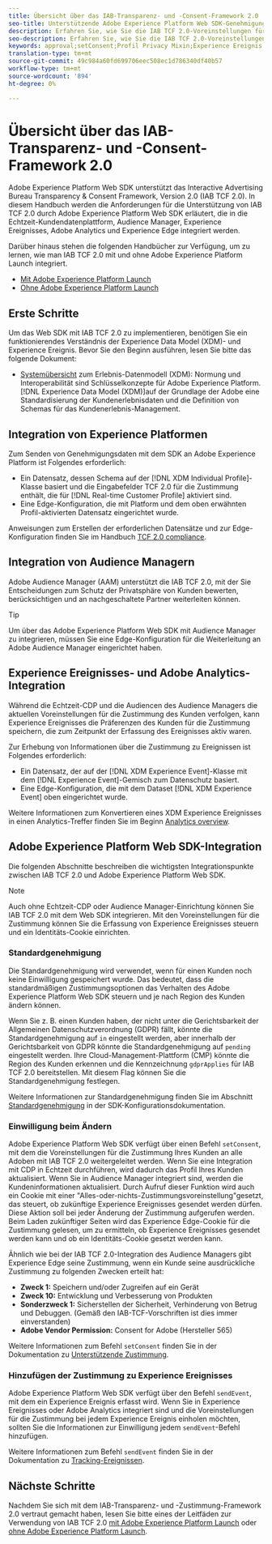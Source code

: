 ```yaml
---
title: Übersicht über das IAB-Transparenz- und -Consent-Framework 2.0
seo-title: Unterstützende Adobe Experience Platform Web SDK-Genehmigungsvoreinstellungen des Interactive Advertising Bureau Transparency & Consent Framework 2.0
description: Erfahren Sie, wie Sie die IAB TCF 2.0-Voreinstellungen für die Zustimmung mit Experience Platform Web SDK unterstützen.
seo-description: Erfahren Sie, wie Sie die IAB TCF 2.0-Voreinstellungen für die Zustimmung mit Experience Platform Web SDK unterstützen.
keywords: approval;setConsent;Profil Privacy Mixin;Experience Ereignis Privacy Mixin;Privacy Mixin;IAB TCF 2.0;Real-time CDP;Real-time Customer Data Profil
translation-type: tm+mt
source-git-commit: 49c984a60fd699706eec508ec1d786340df40b57
workflow-type: tm+mt
source-wordcount: '894'
ht-degree: 0%

---
```



# Übersicht über das IAB-Transparenz- und -Consent-Framework 2.0

Adobe Experience Platform Web SDK unterstützt das Interactive Advertising Bureau Transparency &amp; Consent Framework, Version 2.0 (IAB TCF 2.0). In diesem Handbuch werden die Anforderungen für die Unterstützung von IAB TCF 2.0 durch Adobe Experience Platform Web SDK erläutert, die in die Echtzeit-Kundendatenplattform, Audience Manager, Experience Ereignisses, Adobe Analytics und Experience Edge integriert werden.

Darüber hinaus stehen die folgenden Handbücher zur Verfügung, um zu lernen, wie man IAB TCF 2.0 mit und ohne Adobe Experience Platform Launch integriert.

- [Mit Adobe Experience Platform Launch](./with-launch.md)
- [Ohne Adobe Experience Platform Launch](./without-launch.md)

## Erste Schritte

Um das Web SDK mit IAB TCF 2.0 zu implementieren, benötigen Sie ein funktionierendes Verständnis der Experience Data Model (XDM)- und Experience Ereignis. Bevor Sie den Beginn ausführen, lesen Sie bitte das folgende Dokument:

- [Systemübersicht](../../../xdm/home.md) zum Erlebnis-Datenmodell (XDM): Normung und Interoperabilität sind Schlüsselkonzepte für Adobe Experience Platform. [!DNL Experience Data Model (XDM)]auf der Grundlage der Adobe eine Standardisierung der Kundenerlebnisdaten und die Definition von Schemas für das Kundenerlebnis-Management.

## Integration von Experience Platformen

Zum Senden von Genehmigungsdaten mit dem SDK an Adobe Experience Platform ist Folgendes erforderlich:

- Ein Datensatz, dessen Schema auf der [!DNL XDM Individual Profile]-Klasse basiert und die Eingabefelder TCF 2.0 für die Zustimmung enthält, die für [!DNL Real-time Customer Profile] aktiviert sind.
- Eine Edge-Konfiguration, die mit Platform und dem oben erwähnten Profil-aktivierten Datensatz eingerichtet wurde.

Anweisungen zum Erstellen der erforderlichen Datensätze und zur Edge-Konfiguration finden Sie im Handbuch [TCF 2.0 compliance](../../../landing/governance-privacy-security/consent/iab/overview.md).

## Integration von Audience Managern

Adobe Audience Manager (AAM) unterstützt die IAB TCF 2.0, mit der Sie Entscheidungen zum Schutz der Privatsphäre von Kunden bewerten, berücksichtigen und an nachgeschaltete Partner weiterleiten können. <!--For more information, read the documentation on [Sending Data to Audience Manager](../audience-manager/audience-manager-overview.md).-->

>[!TIP]
>
>Um über das Adobe Experience Platform Web SDK mit Audience Manager zu integrieren, müssen Sie eine Edge-Konfiguration für die Weiterleitung an Adobe Audience Manager eingerichtet haben.

## Experience Ereignisses- und Adobe Analytics-Integration

Während die Echtzeit-CDP und die Audiencen des Audience Managers die aktuellen Voreinstellungen für die Zustimmung des Kunden verfolgen, kann Experience Ereignisses die Präferenzen des Kunden für die Zustimmung speichern, die zum Zeitpunkt der Erfassung des Ereignisses aktiv waren.

Zur Erhebung von Informationen über die Zustimmung zu Ereignissen ist Folgendes erforderlich:

- Ein Datensatz, der auf der [!DNL XDM Experience Event]-Klasse mit dem [!DNL Experience Event]-Gemisch zum Datenschutz basiert.
- Eine Edge-Konfiguration, die mit dem Dataset [!DNL XDM Experience Event] oben eingerichtet wurde.

Weitere Informationen zum Konvertieren eines XDM Experience Ereignisses in einen Analytics-Treffer finden Sie im Beginn [Analytics overview](../../data-collection/adobe-analytics/analytics-overview.md).

## Adobe Experience Platform Web SDK-Integration

Die folgenden Abschnitte beschreiben die wichtigsten Integrationspunkte zwischen IAB TCF 2.0 und Adobe Experience Platform Web SDK.

>[!NOTE]
>
>Auch ohne Echtzeit-CDP oder Audience Manager-Einrichtung können Sie IAB TCF 2.0 mit dem Web SDK integrieren. Mit den Voreinstellungen für die Zustimmung können Sie die Erfassung von Experience Ereignisses steuern und ein Identitäts-Cookie einrichten.

### Standardgenehmigung

Die Standardgenehmigung wird verwendet, wenn für einen Kunden noch keine Einwilligung gespeichert wurde. Das bedeutet, dass die standardmäßigen Zustimmungsoptionen das Verhalten des Adobe Experience Platform Web SDK steuern und je nach Region des Kunden ändern können.

Wenn Sie z. B. einen Kunden haben, der nicht unter die Gerichtsbarkeit der Allgemeinen Datenschutzverordnung (GDPR) fällt, könnte die Standardgenehmigung auf `in` eingestellt werden, aber innerhalb der Gerichtsbarkeit von GDPR könnte die Standardgenehmigung auf `pending` eingestellt werden. Ihre Cloud-Management-Plattform (CMP) könnte die Region des Kunden erkennen und die Kennzeichnung `gdprApplies` für IAB TCF 2.0 bereitstellen. Mit diesem Flag können Sie die Standardgenehmigung festlegen.

Weitere Informationen zur Standardgenehmigung finden Sie im Abschnitt [Standardgenehmigung](../../fundamentals/configuring-the-sdk.md#default-consent) in der SDK-Konfigurationsdokumentation.

### Einwilligung beim Ändern

Adobe Experience Platform Web SDK verfügt über einen Befehl `setConsent`, mit dem die Voreinstellungen für die Zustimmung Ihres Kunden an alle Adoben mit IAB TCF 2.0 weitergeleitet werden. Wenn Sie eine Integration mit CDP in Echtzeit durchführen, wird dadurch das Profil Ihres Kunden aktualisiert. Wenn Sie in Audience Manager integriert sind, werden die Kundeninformationen aktualisiert. Durch Aufruf dieser Funktion wird auch ein Cookie mit einer &quot;Alles-oder-nichts-Zustimmungsvoreinstellung&quot;gesetzt, das steuert, ob zukünftige Experience Ereignisses gesendet werden dürfen. Diese Aktion soll bei jeder Änderung der Zustimmung aufgerufen werden. Beim Laden zukünftiger Seiten wird das Experience Edge-Cookie für die Zustimmung gelesen, um zu ermitteln, ob Experience Ereignisses gesendet werden kann und ob ein Identitäts-Cookie gesetzt werden kann.

Ähnlich wie bei der IAB TCF 2.0-Integration des Audience Managers gibt Experience Edge seine Zustimmung, wenn ein Kunde seine ausdrückliche Zustimmung zu folgenden Zwecken erteilt hat:

- **Zweck 1:** Speichern und/oder Zugreifen auf ein Gerät
- **Zweck 10:** Entwicklung und Verbesserung von Produkten
- **Sonderzweck 1:** Sicherstellen der Sicherheit, Verhinderung von Betrug und Debuggen. (Gemäß den IAB-TCF-Vorschriften ist dies immer einverstanden)
- **Adobe Vendor Permission:** Consent for Adobe (Hersteller 565)

Weitere Informationen zum Befehl `setConsent` finden Sie in der Dokumentation zu [Unterstützende Zustimmung](../../consent/supporting-consent.md).

### Hinzufügen der Zustimmung zu Experience Ereignisses

Adobe Experience Platform Web SDK verfügt über den Befehl `sendEvent`, mit dem ein Experience Ereignis erfasst wird. Wenn Sie in Experience Ereignisses oder Adobe Analytics integriert sind und die Voreinstellungen für die Zustimmung bei jedem Experience Ereignis einholen möchten, sollten Sie die Informationen zur Einwilligung jedem `sendEvent`-Befehl hinzufügen.

Weitere Informationen zum Befehl `sendEvent` finden Sie in der Dokumentation zu [Tracking-Ereignissen](../../fundamentals/tracking-events.md).

## Nächste Schritte

Nachdem Sie sich mit dem IAB-Transparenz- und -Zustimmung-Framework 2.0 vertraut gemacht haben, lesen Sie bitte eines der Leitfäden zur Verwendung von IAB TCF 2.0 [mit Adobe Experience Platform Launch](./with-launch.md) oder [ohne Adobe Experience Platform Launch](./without-launch.md).
